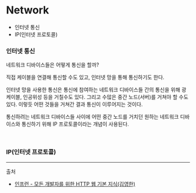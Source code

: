 # Network

- [<a name="internet-network"></a>인터넷 통신](#internet-network)
- [<a name="IP"></a>IP(인터넷 프로토콜)](#IP)

### <a name="internet-network"></a>인터넷 통신

네트워크 디바이스들은 어떻게 통신을 할까? 

직접 케이블을 연결해 통신할 수도 있고, 인터넷 망을 통해 통신하기도 한다.

인터넷 망을 사용한 통신은 통신에 참여하는 네트워크 디바이스들 간의 통신을 위해 광케이블, 인공위성 등을 거칠수도 있다. 그리고 수많은 중간 노드(서버)를 거쳐야 할 수도 있다. 이렇듯 어떤 것들을 거쳐간 결과 통신이 이루어지는 것이다.

통신하려는 네트워크 디바이스들 사이에 어떤 중간 노드를 거치던 원하는 네트워크 디바이스와 통신하기 위해 IP 프로토콜이라는 개념이 사용된다.

<br/>

### <a name="IP"></a>IP(인터넷 프로토콜)



---

출처

- [인프런 - 모든 개발자를 위한 HTTP 웹 기본 지식(김영한)](https://www.inflearn.com/course/http-%EC%9B%B9-%EB%84%A4%ED%8A%B8%EC%9B%8C%ED%81%AC#)
